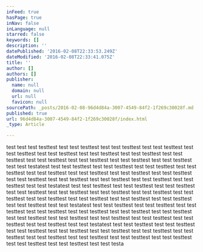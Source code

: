 ```yaml
---
inFeed: true
hasPage: true
inNav: false
inLanguage: null
starred: false
keywords: []
description: ''
datePublished: '2016-02-08T22:33:53.249Z'
dateModified: '2016-02-08T22:33:41.075Z'
title: ''
author: []
authors: []
publisher:
  name: null
  domain: null
  url: null
  favicon: null
sourcePath: _posts/2016-02-08-96d4d84a-3007-4549-84f2-1f269c30028f.md
published: true
url: 96d4d84a-3007-4549-84f2-1f269c30028f/index.html
_type: Article

---
```

test test test testtest test test testtest test test testtest test test testtest test test testtest test test testtest test test testtest test test testtest test test testtest test test testtest test test testtest test test testtest test test testtest test test testatest test test testtest test test testtest test test testtest test test testtest test test testtest test test testtest test test testtest test test testtest test test testtest test test testtest test test testtest test test testtest test test testtest test test testatest test test testtest test test testtest test test testtest test test testtest test test testtest test test testtest test test testtest test test testtest test test testtest test test testtest test test testtest test test testtest test test testtest test test testatest test test testtest test test testtest test test testtest test test testtest test test testtest test test testtest test test testtest test test testtest test test testtest test test testtest test test testtest test test testtest test test testtest test test testatest test test testtest test test testtest test test testtest test test testtest test test testtest test test testtest test test testtest test test testtest test test testtest test test testtest test test testtest test test testtest test test testtest test test testa